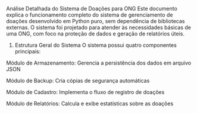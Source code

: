 Análise Detalhada do Sistema de Doações para ONG
Este documento explica o funcionamento completo do sistema de gerenciamento de doações desenvolvido em Python puro, sem dependência de bibliotecas externas. O sistema foi projetado para atender às necessidades básicas de uma ONG, com foco na proteção de dados e geração de relatórios úteis.

1. Estrutura Geral do Sistema
O sistema possui quatro componentes principais:

Módulo de Armazenamento: Gerencia a persistência dos dados em arquivo JSON

Módulo de Backup: Cria cópias de segurança automáticas

Módulo de Cadastro: Implementa o fluxo de registro de doações

Módulo de Relatórios: Calcula e exibe estatísticas sobre as doações
